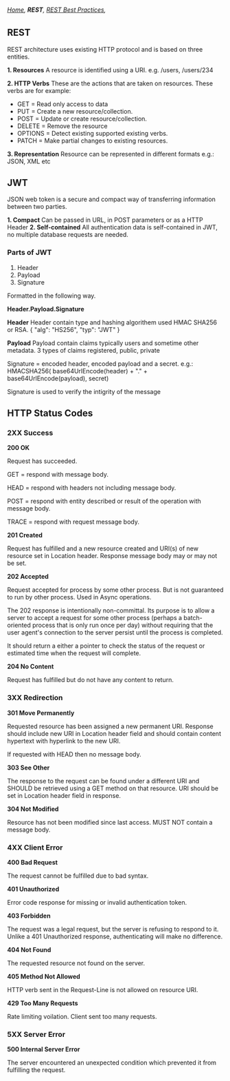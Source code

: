 ###### *[Home](https://tashbalrai.github.io)*, **REST**, [REST Best Practices](https://tashbalrai.github.io/rest/basics2.html),

## REST
REST architecture uses existing HTTP protocol and is based on three entities.

**1. Resources**
A resource is identified using a URI. e.g. /users, /users/234

**2. HTTP Verbs**
These are the actions that are taken on resources. These verbs are for example:
- GET = Read only access to data
- PUT = Create a new resource/collection.
- POST = Update or create resource/collection.
- DELETE = Remove the resource
- OPTIONS = Detect existing supported existing verbs.
- PATCH = Make partial changes to existing resources.

**3. Representation**
Resource can be represented in different formats e.g.: JSON, XML etc

## JWT
JSON web token is a secure and compact way of transferring information between two parties.

**1. Compact** Can be passed in URL, in POST parameters or as a HTTP Header
**2. Self-contained** All authentication data is self-contained in JWT, no multiple database requests are needed.

### Parts of JWT 

1. Header 
2. Payload 
3. Signature 

Formatted in the following way.

**Header.Payload.Signature**

**Header** 
Header contain type and hashing algorithem used HMAC SHA256 or RSA.
{
  "alg": "HS256",
  "typ": "JWT"
}

**Payload**
Payload contain claims typically users and sometime other metadata. 3 types of claims registered, public, private

Signature = encoded header, encoded payload and a secret. e.g.:
HMACSHA256(
  base64UrlEncode(header) + "." +
  base64UrlEncode(payload),
  secret)

Signature is used to verify the intigrity of the message

## HTTP Status Codes

### 2XX Success

**200 OK** 

Request has succeeded.

GET = respond with message body.

HEAD = respond with headers not including message body.

POST = respond with entity described or result of the operation with message body.

TRACE = respond with request message body.


**201 Created** 

Request has fulfilled and a new resource created and URI(s) of new resource set in Location header. Response message body may or may not be set.

**202 Accepted**

Request accepted for process by some other process. But is not guaranteed to run by other process. Used in Async operations.

The 202 response is intentionally non-committal. Its purpose is to allow a server to accept a request for some other process (perhaps a batch-oriented process that is only run once per day) without requiring that the user agent's connection to the server persist until the process is completed.

It should return a either a pointer to check the status of the request or estimated time when the request will complete.

**204 No Content**

Request has fulfilled but do not have any content to return.

### 3XX Redirection

**301 Move Permanently**

Requested resource has been assigned a new permanent URI. Response should include new URI in Location header field and should contain content hypertext with hyperlink to the new URI.

If requested with HEAD then no message body.

**303 See Other**

The response to the request can be found under a different URI and SHOULD be retrieved using a GET method on that resource. URI should be set in Location header field in response.

**304 Not Modified**

Resource has not been modified since last access. MUST NOT contain a message body.

### 4XX Client Error

**400 Bad Request**

The request cannot be fulfilled due to bad syntax.

**401 Unauthorized**

Error code response for missing or invalid authentication token.

**403 Forbidden**

The request was a legal request, but the server is refusing to respond to it. Unlike a 401 Unauthorized response, authenticating will make no difference.

**404 Not Found**

The requested resource not found on the server.

**405 Method Not Allowed**

HTTP verb sent in the Request-Line is not allowed on resource URI.

**429 Too Many Requests**

Rate limiting voilation. Client sent too many requests.

### 5XX Server Error

**500 Internal Server Error**

The server encountered an unexpected condition which prevented it from fulfilling the request.





